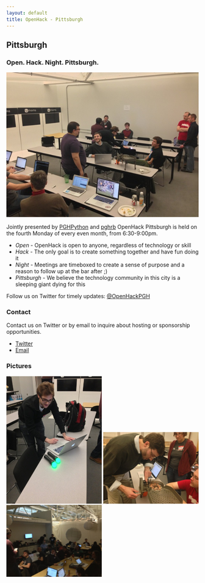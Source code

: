 ```yaml
---
layout: default
title: OpenHack - Pittsburgh
---
```


## Pittsburgh

### Open. Hack. Night. Pittsburgh.

![January 2013 OpenHackPGH](/pittsburgh/images/2013-01/general-talking.jpg)

Jointly presented by [PGHPython](http://pghpython.org/) and [pghrb](http://pghrb.org)
OpenHack Pittsburgh is held on the fourth Monday of every even month, from 6:30-9:00pm.

- *Open* - OpenHack is open to anyone, regardless of technology or skill
- *Hack* - The only goal is to create something together and have fun doing it
- *Night* - Meetings are timeboxed to create a sense of purpose and a reason to follow up at the bar after ;)
- *Pittsburgh* - We believe the technology community in this city is a sleeping giant dying for this

Follow us on Twitter for timely updates: [@OpenHackPGH](http://twitter.com/OpenHackPGH)

### Contact

Contact us on Twitter or by email to inquire about hosting or sponsorship opportunities.

- [Twitter](http://twitter.com/OpenHackPGH)
- [Email](mailto:justin.x.reese+OpenHack@gmail.com)

### Pictures
<img src="/pittsburgh/images/2013-01/hacking-ps-move.jpg" alt="Hacking PS Move controllers" width="250px">
<img src="/pittsburgh/images/2013-01/whit-coin-counter.jpg" alt="Chad's mechanical coin counter" width="250px">
<img src="/pittsburgh/images/2013-01/dan-addressing-crowd.jpg" alt="Addressing the Crowd" width="250px">
